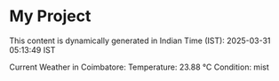 # My Project

This content is dynamically generated in Indian Time (IST): 2025-03-31 05:13:49 IST


Current Weather in Coimbatore:
Temperature: 23.88 °C
Condition: mist
